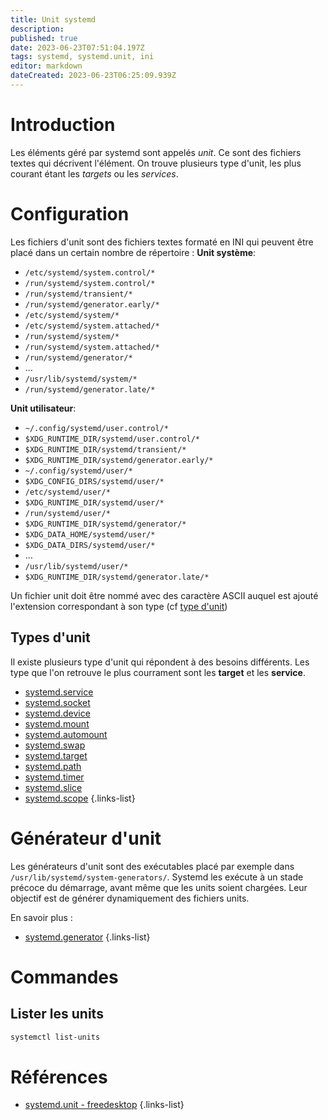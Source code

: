 ```yaml
---
title: Unit systemd
description: 
published: true
date: 2023-06-23T07:51:04.197Z
tags: systemd, systemd.unit, ini
editor: markdown
dateCreated: 2023-06-23T06:25:09.939Z
---
```


# Introduction
Les éléments géré par systemd sont appelés *unit*. Ce sont des fichiers textes qui décrivent l'élément. On trouve plusieurs type d'unit, les plus courant étant les *targets* ou les *services*.

# Configuration
Les fichiers d'unit sont des fichiers textes formaté en INI qui peuvent être placé dans un certain nombre de répertoire :
**Unit système**:
- `/etc/systemd/system.control/*`
- `/run/systemd/system.control/*`
- `/run/systemd/transient/*`
- `/run/systemd/generator.early/*`
- `/etc/systemd/system/*`
- `/etc/systemd/system.attached/*`
- `/run/systemd/system/*`
- `/run/systemd/system.attached/*`
- `/run/systemd/generator/*`
- …
- `/usr/lib/systemd/system/*`
- `/run/systemd/generator.late/*`

**Unit utilisateur**:
- `~/.config/systemd/user.control/*`
- `$XDG_RUNTIME_DIR/systemd/user.control/*`
- `$XDG_RUNTIME_DIR/systemd/transient/*`
- `$XDG_RUNTIME_DIR/systemd/generator.early/*`
- `~/.config/systemd/user/*`
- `$XDG_CONFIG_DIRS/systemd/user/*`
- `/etc/systemd/user/*`
- `$XDG_RUNTIME_DIR/systemd/user/*`
- `/run/systemd/user/*`
- `$XDG_RUNTIME_DIR/systemd/generator/*`
- `$XDG_DATA_HOME/systemd/user/*`
- `$XDG_DATA_DIRS/systemd/user/*`
- …
- `/usr/lib/systemd/user/*`
- `$XDG_RUNTIME_DIR/systemd/generator.late/*`

Un fichier unit doit être nommé avec des caractère ASCII auquel est ajouté l'extension correspondant à son type (cf [type d'unit](/systemd/unit#type-d-unit))

## Types d'unit
Il existe plusieurs type d'unit qui répondent à des besoins différents. Les type que l'on retrouve le plus courrament sont les **target** et les **service**.

- [systemd.service](/systemd/unit/service)
- [systemd.socket](/systemd/unit/socket)
- [systemd.device](/systemd/unit/device)
- [systemd.mount](/systemd/unit/mount)
- [systemd.automount](/systemd/unit/automount)
- [systemd.swap](/systemd/unit/swap)
- [systemd.target](/systemd/unit/target)
- [systemd.path](/systemd/unit/path)
- [systemd.timer](/systemd/unit/timer)
- [systemd.slice](/systemd/unit/slice)
- [systemd.scope](/systemd/unit/scope)
{.links-list}

# Générateur d'unit
Les générateurs d'unit sont des exécutables placé par exemple dans `/usr/lib/systemd/system-generators/`. Systemd les exécute à un stade précoce du démarrage, avant même que les units soient chargées. Leur objectif est de générer dynamiquement des fichiers units.

En savoir plus :
- [systemd.generator](/systemd/unit/generator)
{.links-list}

# Commandes
## Lister les units
```bash
systemctl list-units
```

# Références
- [systemd.unit - freedesktop](https://www.freedesktop.org/software/systemd/man/systemd.unit.html)
{.links-list}